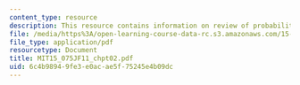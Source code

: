 ```yaml
---
content_type: resource
description: This resource contains information on review of probability.
file: /media/https%3A/open-learning-course-data-rc.s3.amazonaws.com/15-075j-statistical-thinking-and-data-analysis-fall-2011/6c4b98949fe3e0acae5f75245e4b09dc_MIT15_075JF11_chpt02.pdf
file_type: application/pdf
resourcetype: Document
title: MIT15_075JF11_chpt02.pdf
uid: 6c4b9894-9fe3-e0ac-ae5f-75245e4b09dc
---
```

